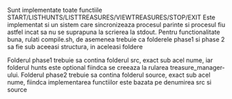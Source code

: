 Sunt implementate toate functiile START/LISTHUNTS/LISTTREASURES/VIEWTREASURES/STOP/EXIT
Este implementat si un sistem care sincronizeaza procesul parinte si procesul fiu astfel incat sa nu se suprapuna la scrierea la stdout.
Pentru functionalitate buna, rulati compile.sh, de asemenea trebuie ca folderele phase1 si phase 2 sa fie sub aceeasi structura, in aceleasi foldere

Folderul phase1 trebuie sa contina folderul src, exact sub acel nume, iar folderul hunts este optional fiindca se creeaza la rularea treasure_manager-ului.
Folderul phase2 trebuie sa contina folderul source, exact sub acel nume, fiindca implementarea functiilor este bazata pe denumirea src si source
